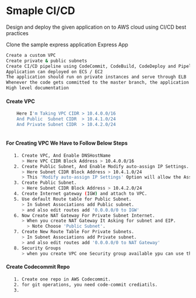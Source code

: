 # Smaple CI/CD 
Design and deploy the given application on to AWS cloud using CI/CD best practices

Clone the sample express application Express App

```sh
Create a custom VPC
Create private & public subnets
Create CI/CD pipeline using CodeCommit, CodeBuild, CodeDeploy and Pipeline
Application can deployed on ECS / EC2
The application should run on private instances and serve through ELB
Whenever the code gets committed to the master branch, the application should be redeployed.
High level documentation
```


#### Create VPC
```sh
    Here I'm Taking VPC CIDR > 10.4.0.0/16
	And Public  Subnet CIDR  > 10.4.1.0/24
	And Private Subnet CIDR  > 10.4.2.0/24
	
 ```
 
 #### For Creating VPC We Have to Follow Below Steps 
 ```sh
    1. Create VPC, And Enable DNSHostName
	   > Here VPC CIDR Block Address > 10.4.0.0/16
	2. Create Public Subnet, And Enable Modify auto-assign IP Settings.
	   > Here Subnet CIDR Block Address > 10.4.1.0/24
	   > This 'Modify auto-assign IP Settings' Option will allow the Assign Auto Public IP to Instances.
	3. Create Public Subnet.
	   > Here Subnet CIDR Block Address > 10.4.2.0/24
	4. Create Internet gateway (IGW) and attach to VPC.
	5. Use default Route table for Public Subnet.
	   > In Subnet Associations add Public subnet.
	   > and also edit routes add '0.0.0.0/0 to IGW'
	6. Now Create NAT Gateway For Private Subnet Internet.
	   > When you create NAT Gateway It Asking for subnet and EIP.
	     > Note Choose 'Public Subnet'.
	7. Create New Route Table For Private Subnets.
	   > In Subnet Associations add Private subnet.
	   > and also edit routes add '0.0.0.0/0 to NAT Gateway' 
	8. Security Groups 
	   > when you create VPC one Security group available ypu can use that security group.
  ```
#### Create Codecommit Repo
```sh
   1. Create one repo in AWS Codecommit.
   2. for git operations, you need code-commit crediatils.
   3. 
```
  
